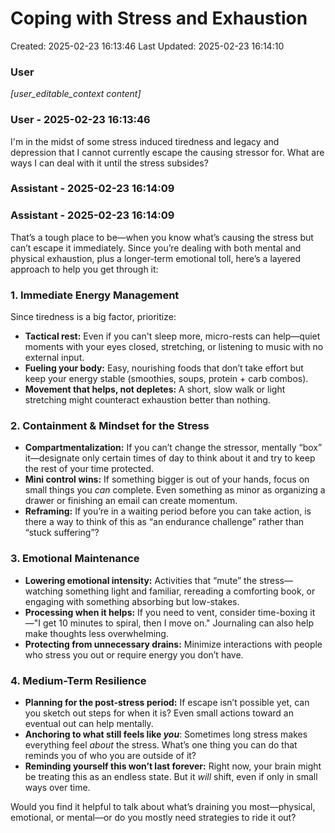 # Coping with Stress and Exhaustion

Created: 2025-02-23 16:13:46
Last Updated: 2025-02-23 16:14:10

### User

*[user_editable_context content]*

### User - 2025-02-23 16:13:46

I'm in the midst of some stress induced tiredness and legacy and depression that I cannot currently escape the causing stressor for. What are ways I can deal with it until the stress subsides?

### Assistant - 2025-02-23 16:14:09



### Assistant - 2025-02-23 16:14:09

That’s a tough place to be—when you know what’s causing the stress but can’t escape it immediately. Since you’re dealing with both mental and physical exhaustion, plus a longer-term emotional toll, here’s a layered approach to help you get through it:

### **1. Immediate Energy Management**
Since tiredness is a big factor, prioritize:
- **Tactical rest:** Even if you can't sleep more, micro-rests can help—quiet moments with your eyes closed, stretching, or listening to music with no external input.
- **Fueling your body:** Easy, nourishing foods that don’t take effort but keep your energy stable (smoothies, soups, protein + carb combos).
- **Movement that helps, not depletes:** A short, slow walk or light stretching might counteract exhaustion better than nothing.

### **2. Containment & Mindset for the Stress**
- **Compartmentalization:** If you can’t change the stressor, mentally “box” it—designate only certain times of day to think about it and try to keep the rest of your time protected.
- **Mini control wins:** If something bigger is out of your hands, focus on small things you *can* complete. Even something as minor as organizing a drawer or finishing an email can create momentum.
- **Reframing:** If you’re in a waiting period before you can take action, is there a way to think of this as “an endurance challenge” rather than “stuck suffering”?

### **3. Emotional Maintenance**
- **Lowering emotional intensity:** Activities that “mute” the stress—watching something light and familiar, rereading a comforting book, or engaging with something absorbing but low-stakes.
- **Processing when it helps:** If you need to vent, consider time-boxing it—"I get 10 minutes to spiral, then I move on." Journaling can also help make thoughts less overwhelming.
- **Protecting from unnecessary drains:** Minimize interactions with people who stress you out or require energy you don’t have.

### **4. Medium-Term Resilience**
- **Planning for the post-stress period:** If escape isn’t possible yet, can you sketch out steps for when it is? Even small actions toward an eventual out can help mentally.
- **Anchoring to what still feels like *you***: Sometimes long stress makes everything feel *about* the stress. What’s one thing you can do that reminds you of who you are outside of it?
- **Reminding yourself this won’t last forever:** Right now, your brain might be treating this as an endless state. But it *will* shift, even if only in small ways over time.

Would you find it helpful to talk about what’s draining you most—physical, emotional, or mental—or do you mostly need strategies to ride it out?

